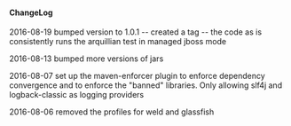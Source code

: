 #### ChangeLog

2016-08-19 bumped version to 1.0.1 -- created a tag -- the code as is
consistently runs the arquillian test in managed jboss mode 

2016-08-13 bumped more versions of jars
 
2016-08-07 set up the maven-enforcer plugin to enforce dependency
convergence and to enforce the "banned" libraries. Only allowing slf4j
and logback-classic as logging providers

2016-08-06 removed the profiles for weld and glassfish 

